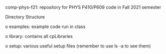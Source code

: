 comp-phys-f21: repository for PHYS P410/P609 code in Fall 2021 semester

Directory Structure

o examples: example code run in class

o library: contains all cpLibraries

o setup: various useful setup files (remember to use ls -a to see them)
    
